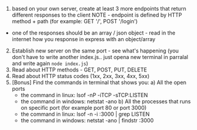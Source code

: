 1) based on your own server, create at least 3 more endpoints that return different responses to the client
 NOTE - endpoint is defined by HTTP method + path (for example: GET '/', POST '/login')
 * one of the responses should be an array / json object - read in the internet how you response in express with an object/array
2) Establish new server on the same port - see what's happening (you don't have to write another index.js.. just opena new terminal in parralal and write again `node index.js`)
3) Read about HTTP methods - GET, POST, PUT, DELETE
4) Read about HTTP status codes (1xx, 2xx, 3xx, 4xx, 5xx)
5) [Bonus] Find the commands in terminal that shows you:
  a) All the open ports
    - the command in linux: lsof -nP -iTCP -sTCP:LISTEN
    - the command in windows: netstat -ano
  b) All the processes that runs on specific port (for example port 80 or port 3000)
    - the command in linux: lsof -n -i :3000 | grep LISTEN
    - the command in windows: netstat -ano | findstr :3000